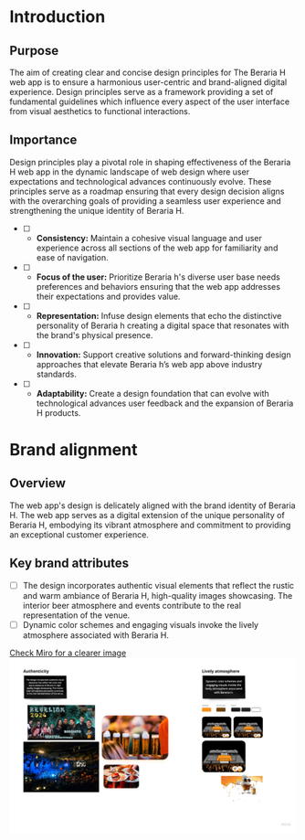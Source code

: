 # Introduction

## Purpose
The aim of creating clear and concise design principles for The Beraria H web app is to ensure a harmonious user-centric and brand-aligned digital experience. Design principles serve as a framework providing a set of fundamental guidelines which influence every aspect of the user interface from visual aesthetics to functional interactions.

## Importance
Design principles play a pivotal role in shaping effectiveness of the Beraria H web app in the dynamic landscape of web design where user expectations and technological advances continuously evolve. These principles serve as a roadmap ensuring that every design decision aligns with the overarching goals of providing a seamless user experience and strengthening the unique identity of Beraria H. 

- [ ] - **Consistency:** Maintain a cohesive visual language and user experience across all sections of the web app for familiarity and ease of navigation. 
- [ ] - **Focus of the user:** Prioritize Beraria h's diverse user base needs preferences and behaviors ensuring that the web app addresses their expectations and provides value.
- [ ] - **Representation:** Infuse design elements that echo the distinctive personality of Beraria h creating a digital space that resonates with the brand's physical presence.
- [ ] - **Innovation:**  Support creative solutions and forward-thinking design approaches that elevate Beraria h’s web app above industry standards. 
- [ ] - **Adaptability:** Create a design foundation that can evolve with technological advances user feedback and the expansion of Beraria H products.

# Brand alignment

## Overview
The web app's design is delicately aligned with the brand identity of Beraria H. The web app serves as a digital extension of the unique personality of Beraria H, embodying its vibrant atmosphere and commitment to providing an exceptional customer experience.

## Key brand attributes

- [ ] The design incorporates authentic visual elements that reflect the rustic and warm ambiance of Beraria H, high-quality images showcasing. The interior beer atmosphere and events contribute to the real representation of the venue.
- [ ] Dynamic color schemes and engaging visuals invoke the lively atmosphere associated with Beraria H.

[Check Miro for a clearer image](https://miro.com/app/board/uXjVMj2Vrlo=/?moveToWidget=3458764572823466574&cot=14)
![BerariaH_App_-_Brand_alignment_design_principle](uploads/a8fe8c0cda88d1e86e4b34a7e70503d8/BerariaH_App_-_Brand_alignment_design_principle.jpg)

